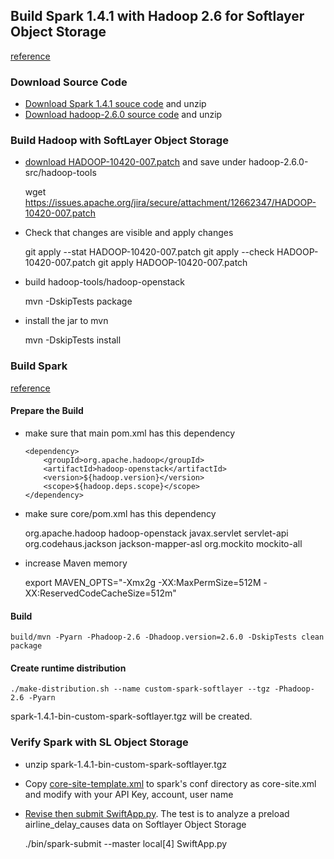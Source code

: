 ## Build Spark 1.4.1 with Hadoop 2.6 for Softlayer Object Storage

[reference](https://www.ibm.com/developerworks/community/blogs/e90753c6-a6f1-4ae2-81d4-86eb33cf313c/entry/apache_spark_integrartion_with_softlayer_object_store?lang=en)

### Download Source Code

* [Download Spark 1.4.1 souce code](http://apache.cs.utah.edu/spark/spark-1.4.1/spark-1.4.1.tgz) and unzip
* [Download hadoop-2.6.0 source code](https://archive.apache.org/dist/hadoop/core/hadoop-2.6.0/hadoop-2.6.0-src.tar.gz) and unzip

### Build Hadoop with SoftLayer Object Storage


* [download HADOOP-10420-007.patch](https://issues.apache.org/jira/secure/attachment/12662347/HADOOP-10420-007.patch) and save under hadoop-2.6.0-src/hadoop-tools

	wget https://issues.apache.org/jira/secure/attachment/12662347/HADOOP-10420-007.patch
	
* Check that changes are visible and apply changes
	
	git apply --stat HADOOP-10420-007.patch
	git apply --check HADOOP-10420-007.patch
	git apply HADOOP-10420-007.patch
	
* build hadoop-tools/hadoop-openstack

	mvn -DskipTests package
	
* install the jar to mvn

	mvn -DskipTests install
	
### Build Spark

[reference](https://spark.apache.org/docs/latest/building-spark.html#building-with-buildmvn)

#### Prepare the Build

* make sure that main pom.xml has this dependency
	
      <dependency>
          <groupId>org.apache.hadoop</groupId>
          <artifactId>hadoop-openstack</artifactId>
          <version>${hadoop.version}</version>
          <scope>${hadoop.deps.scope}</scope>
      </dependency>
 
* make sure core/pom.xml has this dependency

    <dependency>
        <groupId>org.apache.hadoop</groupId>
        <artifactId>hadoop-openstack</artifactId>
     <exclusions>
        <exclusion>
          <groupId>javax.servlet</groupId>
          <artifactId>servlet-api</artifactId>
        </exclusion>
        <exclusion>
          <groupId>org.codehaus.jackson</groupId>
          <artifactId>jackson-mapper-asl</artifactId>
        </exclusion>
		<exclusion>
            <groupId>org.mockito</groupId>
            <artifactId>mockito-all</artifactId>
        </exclusion>
      </exclusions>
    </dependency>
    
* increase Maven memory

	export MAVEN_OPTS="-Xmx2g -XX:MaxPermSize=512M -XX:ReservedCodeCacheSize=512m"
    
#### Build

	build/mvn -Pyarn -Phadoop-2.6 -Dhadoop.version=2.6.0 -DskipTests clean package
	
#### Create runtime distribution

	./make-distribution.sh --name custom-spark-softlayer --tgz -Phadoop-2.6 -Pyarn

spark-1.4.1-bin-custom-spark-softlayer.tgz will be created.


### Verify Spark with SL Object Storage

* unzip spark-1.4.1-bin-custom-spark-softlayer.tgz

* Copy [core-site-template.xml](conf/core-site-template.xml) to spark's conf directory as core-site.xml and modify with your API Key, account, user name

* [Revise then submit SwiftApp.py](SwiftApp.py). The test is to analyze a preload airline_delay_causes data on Softlayer Object Storage

	./bin/spark-submit  --master local[4]  SwiftApp.py
	
	